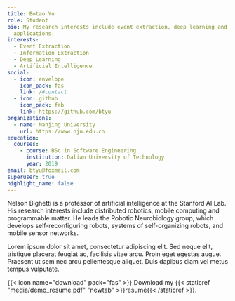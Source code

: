 ```yaml
---
title: Botao Yu
role: Student
bio: My research interests include event extraction, deep learning and their
  applications.
interests:
  - Event Extraction
  - Information Extraction
  - Deep Learning
  - Artificial Intelligence
social:
  - icon: envelope
    icon_pack: fas
    link: /#contact
  - icon: github
    icon_pack: fab
    link: https://github.com/btyu
organizations:
  - name: Nanjing University
    url: https://www.nju.edu.cn
education:
  courses:
    - course: BSc in Software Engineering
      institution: Dalian University of Technology
      year: 2019
email: btyu@foxmail.com
superuser: true
highlight_name: false
---
```


Nelson Bighetti is a professor of artificial intelligence at the Stanford AI Lab. His research interests include distributed robotics, mobile computing and programmable matter. He leads the Robotic Neurobiology group, which develops self-reconfiguring robots, systems of self-organizing robots, and mobile sensor networks.

Lorem ipsum dolor sit amet, consectetur adipiscing elit. Sed neque elit, tristique placerat feugiat ac, facilisis vitae arcu. Proin eget egestas augue. Praesent ut sem nec arcu pellentesque aliquet. Duis dapibus diam vel metus tempus vulputate.

{{< icon name="download" pack="fas" >}} Download my {{< staticref "media/demo_resume.pdf" "newtab" >}}resumé{{< /staticref >}}.
